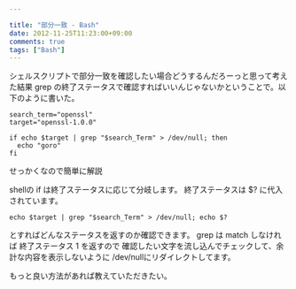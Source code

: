 ```yaml
---

title: "部分一致 - Bash"
date: 2012-11-25T11:23:00+09:00
comments: true
tags: ["Bash"]
---
```


シェルスクリプトで部分一致を確認したい場合どうするんだろーっと思って考えた結果 grep の終了ステータスで確認すればいいんじゃないかということで。以下のように書いた。

```
search_term="openssl"
target="openssl-1.0.0"

if echo $target | grep "$search_Term" > /dev/null; then
  echo "goro"
fi
```

せっかくなので簡単に解説

shellの if は終了ステータスに応じて分岐します。
終了ステータスは $? に代入されています。

`echo $target | grep "$search_Term" > /dev/null; echo $?`

とすればどんなステータスを返すのか確認できます。
grep は match しなければ 終了ステータス 1 を返すので 確認したい文字を流し込んでチェックして、余計な内容を表示しないように /dev/nullにリダイレクトしてます。

もっと良い方法があれば教えていただきたい。

